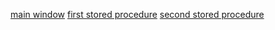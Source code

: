 [main window](https://github.com/VladSpolin/B1-First-Task/blob/main/screenshots/Screenshot_2.png)
[first stored procedure](https://github.com/VladSpolin/B1-First-Task/blob/main/screenshots/1.png)
[second stored procedure](https://github.com/VladSpolin/B1-First-Task/blob/main/screenshots/2.png)
